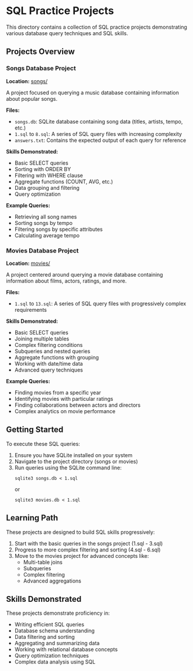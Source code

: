 # SQL Practice Projects

This directory contains a collection of SQL practice projects demonstrating various database query techniques and SQL skills.

## Projects Overview

### Songs Database Project
**Location:** [songs/](./songs/)

A project focused on querying a music database containing information about popular songs.

**Files:**
- `songs.db`: SQLite database containing song data (titles, artists, tempo, etc.)
- `1.sql` to `8.sql`: A series of SQL query files with increasing complexity
- `answers.txt`: Contains the expected output of each query for reference

**Skills Demonstrated:**
- Basic SELECT queries
- Sorting with ORDER BY
- Filtering with WHERE clause
- Aggregate functions (COUNT, AVG, etc.)
- Data grouping and filtering
- Query optimization

**Example Queries:**
- Retrieving all song names
- Sorting songs by tempo
- Filtering songs by specific attributes
- Calculating average tempo

### Movies Database Project
**Location:** [movies/](./movies/)

A project centered around querying a movie database containing information about films, actors, ratings, and more.

**Files:**
- `1.sql` to `13.sql`: A series of SQL query files with progressively complex requirements

**Skills Demonstrated:**
- Basic SELECT queries
- Joining multiple tables
- Complex filtering conditions
- Subqueries and nested queries
- Aggregate functions with grouping
- Working with date/time data
- Advanced query techniques

**Example Queries:**
- Finding movies from a specific year
- Identifying movies with particular ratings
- Finding collaborations between actors and directors
- Complex analytics on movie performance

## Getting Started

To execute these SQL queries:

1. Ensure you have SQLite installed on your system
2. Navigate to the project directory (songs or movies)
3. Run queries using the SQLite command line:
   ```
   sqlite3 songs.db < 1.sql
   ```
   or
   ```
   sqlite3 movies.db < 1.sql
   ```

## Learning Path

These projects are designed to build SQL skills progressively:

1. Start with the basic queries in the songs project (1.sql - 3.sql)
2. Progress to more complex filtering and sorting (4.sql - 6.sql)
3. Move to the movies project for advanced concepts like:
   - Multi-table joins
   - Subqueries
   - Complex filtering
   - Advanced aggregations

## Skills Demonstrated

These projects demonstrate proficiency in:
- Writing efficient SQL queries
- Database schema understanding
- Data filtering and sorting
- Aggregating and summarizing data
- Working with relational database concepts
- Query optimization techniques
- Complex data analysis using SQL 